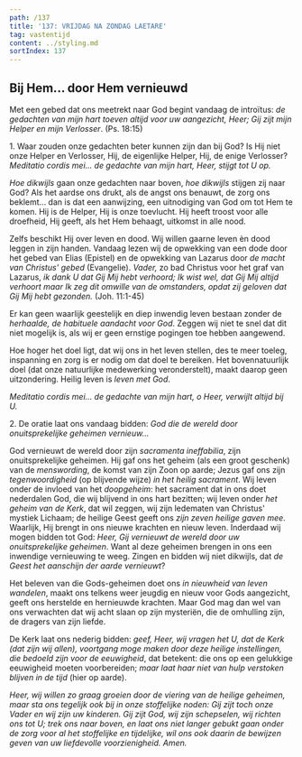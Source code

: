 ```yaml
---
path: /137
title: '137: VRIJDAG NA ZONDAG LAETARE'
tag: vastentijd
content: ../styling.md
sortIndex: 137
---
```


## Bij Hem... door Hem vernieuwd

Met een gebed dat ons meetrekt naar God begint vandaag de introïtus: _de gedachten van mijn hart toeven altijd voor uw aangezicht, Heer; Gij zijt mijn Helper en mijn Verlosser_. (Ps. 18:15)

1\. Waar zouden onze gedachten beter kunnen zijn dan bij God? Is Hij niet onze Helper en Verlosser, Hij, de eigenlijke Helper, Hij, de enige Verlosser? _Meditatio cordis mei... de gedachte van mijn hart, Heer, stijgt tot U op._

_Hoe dikwijls_ gaan onze gedachten naar boven, _hoe dikwijls_ stijgen zij naar God? Als het aardse ons drukt, als de angst ons benauwt, de zorg ons beklemt... dan is dat een aanwijzing, een uitnodiging van God om tot Hem te komen. Hij is de Helper, Hij is onze toevlucht. Hij heeft troost voor alle droefheid, Hij geeft, als het Hem behaagt, uitkomst in alle nood.

Zelfs beschikt Hij over leven en dood. Wij willen gaarne leven èn dood leggen in zijn handen. Vandaag lezen wij de opwekking van een dode door het gebed van Elias (Epistel) en de opwekking van Lazarus door _de macht van Christus' gebed_ (Evangelie). _Vader,_ zo bad Christus voor het graf van Lazarus, _ik dank U dat Gij Mij hebt verhoord; Ik wist wel, dat Gij Mij altijd verhoort maar Ik zeg dit omwille van de omstanders, opdat zij geloven dat Gij Mij hebt gezonden._ (Joh. 11:1-45)

Er kan geen waarlijk geestelijk en diep inwendig leven bestaan zonder de _herhaalde, de habituele aandacht voor God_. Zeggen wij niet te snel dat dit niet mogelijk is, als wij er geen ernstige pogingen toe hebben aangewend.

Hoe hoger het doel ligt, dat wij ons in het leven stellen, des te meer toeleg, inspanning en zorg is er nodig om dat doel te bereiken. Het bovennatuurlijk doel (dat onze natuurlijke medewerking veronderstelt), maakt daarop geen uitzondering. Heilig leven is _leven met God_.

_Meditatio cordis mei... de gedachte van mijn hart, o Heer, verwijlt altijd bij U._

2\. De oratie laat ons vandaag bidden: _God die de wereld door onuitsprekelijke geheimen vernieuw..._

God vernieuwt de wereld door zijn _sacramenta ineffabilia_, zijn onuitsprekelijke geheimen. Hij gaf ons het geheim (als een groot geschenk) van de _menswording_, de komst van zijn Zoon op aarde; Jezus gaf ons zijn _tegenwoordigheid_ (op blijvende wijze) _in het heilig sacrament_. Wij leven onder de invloed van het _doopgeheim_: het sacrament dat in ons doet nederdalen God, die wij blijvend in ons hart bezitten; wij leven onder _het geheim van de Kerk_, dat wil zeggen, wij zijn ledematen van Christus' mystiek Lichaam; de heilige Geest geeft ons _zijn zeven heilige gaven mee_. Waarlijk, Hij brengt in ons nieuwe krachten en nieuw leven. Inderdaad wij mogen bidden tot God: _Heer, Gij vernieuwt de wereld door uw onuitsprekelijke geheimen_. Want al deze geheimen brengen in ons een inwendige vernieuwing te weeg. Zingen en bidden wij niet dikwijls, dat _de Geest het aanschijn der aarde vernieuwt_?

Het beleven van die Gods-geheimen doet ons _in nieuwheid van leven wandelen_, maakt ons telkens weer jeugdig en nieuw voor Gods aangezicht, geeft ons herstelde en hernieuwde krachten. Maar God mag dan wel van ons verwachten dat wij acht slaan op zijn mysteriën, die de omhulling zijn, de dragers van zijn liefde.

De Kerk laat ons nederig bidden: _geef, Heer, wij vragen het U, dat de Kerk (dat zijn wij allen), voortgang moge maken door deze heilige instellingen, die bedoeld zijn voor de eeuwigheid_, dat betekent: die ons op een gelukkige eeuwigheid moeten voorbereiden; _maar laat haar niet van hulp verstoken blijven in de tijd_ (hier op aarde).

_Heer, wij willen zo graag groeien door de viering van de heilige geheimen, maar sta ons tegelijk ook bij in onze stoffelijke noden: Gij zijt toch onze Vader en wij zijn uw kinderen. Gij zijt God, wij zijn schepselen, wij richten ons tot U; trek ons naar boven, en laat ons niet langer gebukt gaan onder de zorg voor al het stoffelijke en tijdelijke, wil ons ook daarin de bewijzen geven van uw liefdevolle voorzienigheid. Amen._
